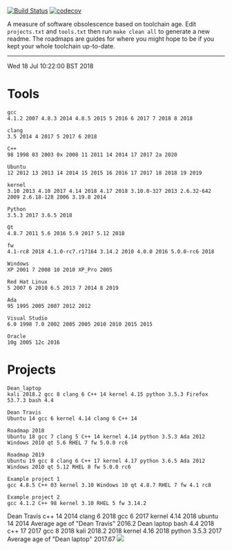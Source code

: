 [![Build
Status](https://travis-ci.org/deanturpin/swob.svg?branch=master)](https://travis-ci.org/deanturpin/swob)
[![codecov](https://codecov.io/gh/deanturpin/swob/branch/master/graph/badge.svg)](https://codecov.io/gh/deanturpin/swob)

A measure of software obsolescence based on toolchain age. Edit
```projects.txt``` and ```tools.txt``` then run ```make clean all``` to generate
a new readme. The roadmaps are guides for where you might hope to be if you kept your whole toolchain up-to-date.

---
Wed 18 Jul 10:22:00 BST 2018
# Tools
```
gcc
4.1.2 2007 4.8.3 2014 4.8.5 2015 5 2016 6 2017 7 2018 8 2018

clang
3.5 2014 4 2017 5 2017 6 2018

C++
98 1998 03 2003 0x 2008 11 2011 14 2014 17 2017 2a 2020

Ubuntu
12 2012 13 2013 14 2014 15 2015 16 2016 17 2017 18 2018 19 2019

kernel
3.10 2013 4.10 2017 4.14 2018 4.17 2018 3.10.0-327 2013 2.6.32-642 2009 2.6.18-128 2006 3.19.8 2014

Python
3.5.3 2017 3.6.5 2018

Qt
4.8.7 2011 5.6 2016 5.9 2017 5.12 2018

fw
4.1-rc8 2018 4.1.0-rc7.r17164 3.14.2 2010 4.0.0 2016 5.0.0-rc6 2018

Windows
XP 2001 7 2008 10 2010 XP_Pro 2005

Red Hat Linux
5 2007 6 2010 6.5 2013 7 2014 8 2019

Ada
95 1995 2005 2007 2012 2012

Visual Studio
6.0 1998 7.0 2002 2005 2005 2010 2010 2015 2015

Oracle
10g 2005 12c 2016
```
# Projects
```
Dean_laptop
kali 2018.2 gcc 8 clang 6 C++ 14 kernel 4.15 python 3.5.3 Firefox 53.7.3 bash 4.4

Dean Travis
Ubuntu 14 gcc 6 kernel 4.14 clang 6 C++ 14

Roadmap 2018
Ubuntu 18 gcc 7 clang 5 C++ 14 kernel 4.14 python 3.5.3 Ada 2012 Windows 2010 qt 5.6 RHEL 7 fw 5.0.0 rc6

Roadmap 2019
Ubuntu 19 gcc 8 clang 6 C++ 17 kernel 4.17 python 3.6.5 Ada 2012 Windows 2010 qt 5.12 RHEL 8 fw 5.0.0 rc6

Example project 1
gcc 4.8.5 C++ 03 kernel 3.10 Windows 10 qt 4.8.7 RHEL 7 fw 4.1 rc8

Example project 2
gcc 4.1.2 C++ 98 kernel 3.10 RHEL 5 fw 3.14.2
```
Dean Travis
	c++	14	2014
	clang	6	2018
	gcc	6	2017
	kernel	4.14	2018
	ubuntu	14	2014
	Average age of "Dean Travis" 2016.2
Dean laptop
	bash	4.4	2018
	c++	17	2017
	gcc	8	2018
	kali	2018.2	2018
	kernel	4.16	2018
	python	3.5.3	2017
	Average age of "Dean laptop" 2017.67
![](summary.svg)
